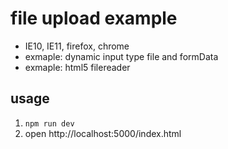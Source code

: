 file upload example
===================

* IE10, IE11, firefox, chrome
* exmaple: dynamic input type file and formData
* exmaple: html5 filereader

## usage

1. `npm run dev`
2. open http://localhost:5000/index.html
